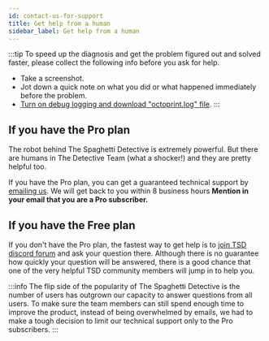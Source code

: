 ```yaml
---
id: contact-us-for-support
title: Get help from a human
sidebar_label: Get help from a human
---
```


:::tip
To speed up the diagnosis and get the problem figured out and solved faster, please collect the following info before you ask for help.
* Take a screenshot.
* Jot down a quick note on what you did or what happened immediately before the problem.
* [Turn on debug logging and download "octoprint.log" file](/docs/user_guides/turn-on-debug-logging).
:::

## If you have the Pro plan

The robot behind The Spaghetti Detective is extremely powerful. But there are humans in The Detective Team (what a shocker!) and  they are pretty helpful too.

If you have the Pro plan, you can get a guaranteed technical support by [emailing us](mailto:support@thespaghettidetective.com). We will get back to you within 8 business hours **Mention in your email that you are a Pro subscriber.**

## If you have the Free plan

If you don't have the Pro plan, the fastest way to get help is to [join TSD discord forum](https://discord.gg/hsMwGpD) and ask your question there. Although there is no guarantee how quickly your question will be answered, there is a good chance that one of the very helpful TSD community members will jump in to help you.

:::info
The flip side of the popularity of The Spaghetti Detective is the number of users has outgrown our capacity to answer questions from all users. To make sure the team members can still spend enough time to improve the product, instead of being overwhelmed by emails, we had to make a tough decision to limit our technical support only to the Pro subscribers.
:::